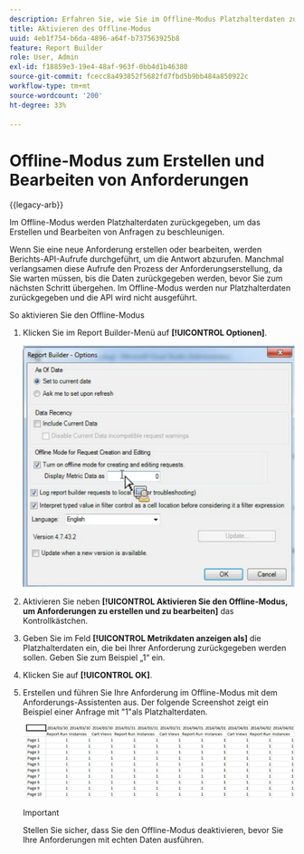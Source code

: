 ```yaml
---
description: Erfahren Sie, wie Sie im Offline-Modus Platzhalterdaten zurückgeben können.
title: Aktivieren des Offline-Modus
uuid: 4eb1f754-b6da-4896-a64f-b737563925b8
feature: Report Builder
role: User, Admin
exl-id: f18859e3-19e4-48af-963f-0bb4d1b46380
source-git-commit: fcecc8a493852f5682fd7fbd5b9bb484a850922c
workflow-type: tm+mt
source-wordcount: '200'
ht-degree: 33%

---
```


# Offline-Modus zum Erstellen und Bearbeiten von Anforderungen

{{legacy-arb}}

Im Offline-Modus werden Platzhalterdaten zurückgegeben, um das Erstellen und Bearbeiten von Anfragen zu beschleunigen.

Wenn Sie eine neue Anforderung erstellen oder bearbeiten, werden Berichts-API-Aufrufe durchgeführt, um die Antwort abzurufen. Manchmal verlangsamen diese Aufrufe den Prozess der Anforderungserstellung, da Sie warten müssen, bis die Daten zurückgegeben werden, bevor Sie zum nächsten Schritt übergehen. Im Offline-Modus werden nur Platzhalterdaten zurückgegeben und die API wird nicht ausgeführt.

So aktivieren Sie den Offline-Modus

1. Klicken Sie im Report Builder-Menü auf **[!UICONTROL Optionen]**.

   ![Screenshot des Bildschirms &quot;Optionen&quot;mit ausgewähltem Offline-Code.](assets/offline_mode.png)

1. Aktivieren Sie neben **[!UICONTROL Aktivieren Sie den Offline-Modus, um Anforderungen zu erstellen und zu bearbeiten]** das Kontrollkästchen.
1. Geben Sie im Feld **[!UICONTROL Metrikdaten anzeigen als]** die Platzhalterdaten ein, die bei Ihrer Anforderung zurückgegeben werden sollen. Geben Sie zum Beispiel „1“ ein.
1. Klicken Sie auf **[!UICONTROL OK]**.
1. Erstellen und führen Sie Ihre Anforderung im Offline-Modus mit dem Anforderungs-Assistenten aus. Der folgende Screenshot zeigt ein Beispiel einer Anfrage mit &quot;1&quot;als Platzhalterdaten.

   ![Screenshot mit dem Beispiel des Offline-Modus unter Verwendung von 1 als Platzhalter.](assets/offline_mode_example.png)

   >[!IMPORTANT]
   >
   >Stellen Sie sicher, dass Sie den Offline-Modus deaktivieren, bevor Sie Ihre Anforderungen mit echten Daten ausführen.
